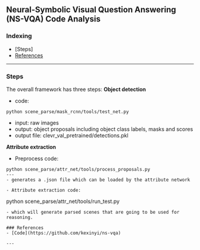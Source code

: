 ## Neural-Symbolic Visual Question Answering (NS-VQA) Code Analysis

### Indexing
- [Steps]
- [References](#References)

---
### Steps
The overall framework has three steps:
**Object detection**
- code:
```
python scene_parse/mask_rcnn/tools/test_net.py
```
- input: raw images
- output: object proposals including object class labels, masks and scores
- output file: clevr_val_pretrained/detections.pkl

**Attribute extraction**
- Preprocess code:
```
python scene_parse/attr_net/tools/process_proposals.py
---
- generates a .json file which can be loaded by the attribute network

- Attribute extraction code:
```
python scene_parse/attr_net/tools/run_test.py
```
- which will generate parsed scenes that are going to be used for reasoning.

### References
- [Code](https://github.com/kexinyi/ns-vqa)

---
